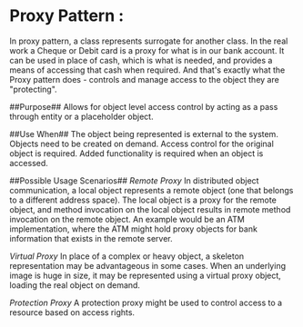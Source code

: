 # Proxy Pattern :
In proxy pattern, a class represents surrogate for another class. In the real work a Cheque or Debit card is a proxy for what is in our bank account.
It can be used in place of cash, which is what is needed, and provides a means of accessing that cash when required.
And that's exactly what the Proxy pattern does - controls and manage access to the object they are "protecting".


##Purpose##
Allows for object level access control by acting as a pass through
entity or a placeholder object.

##Use When##
The object being represented is external to the system.
Objects need to be created on demand.
Access control for the original object is required.
Added functionality is required when an object is accessed.


##Possible Usage Scenarios##
*Remote Proxy*
In distributed object communication, a local object represents a remote object (one that belongs to a different address space).
The local object is a proxy for the remote object, and method invocation on the local object results in remote method invocation on the remote object. An example would be an ATM implementation, where the ATM might hold proxy objects for bank information that exists in the remote server.

*Virtual Proxy*
In place of a complex or heavy object, a skeleton representation may be advantageous in some cases. When an underlying image is huge in size, it may be represented using a virtual proxy object, loading the real object on demand.

*Protection Proxy*
A protection proxy might be used to control access to a resource based on access rights.

